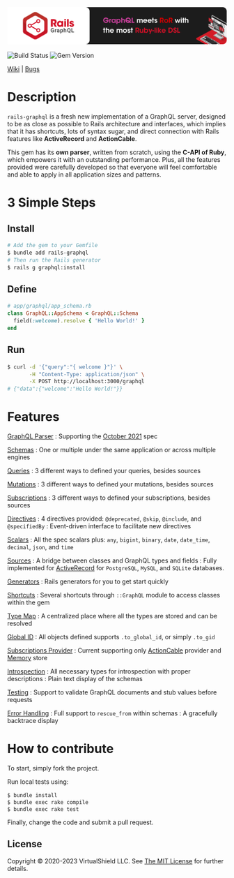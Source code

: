 <a href="https://www.rails-graphql.dev/?utm_source=github">
  <img src="./docs/assets/images/github.png" alt="Rails GraphQL - GraphQL meets RoR with the most Ruby-like DSL" />
</a>

![Build Status](https://github.com/virtualshield/rails-graphql/workflows/Tests/badge.svg)
![Gem Version](https://badge.fury.io/rb/rails-graphql.svg)
<!-- [![Code Climate](https://codeclimate.com/github/virtualshield/rails-graphql/badges/gpa.svg)](https://codeclimate.com/github/virtualshield/rails-graphql) -->
<!--([![Test Coverage](https://codeclimate.com/github/virtualshield/rails-graphql/badges/coverage.svg)](https://codeclimate.com/github/virtualshield/rails-graphql/coverage))-->
<!--([![Dependency Status](https://gemnasium.com/badges/github.com/virtualshield/rails-graphql.svg)](https://gemnasium.com/github.com/virtualshield/rails-graphql))-->

[Wiki](https://www.rails-graphql.dev/?utm_source=github) |
[Bugs](https://github.com/virtualshield/rails-graphql/issues)

# Description

`rails-graphql` is a fresh new implementation of a GraphQL server, designed to be
as close as possible to Rails architecture and interfaces, which implies that it has
shortcuts, lots of syntax sugar, and direct connection with Rails features like
**ActiveRecord** and **ActionCable**.

This gem has its **own parser**, written from scratch, using the
**C-API of Ruby**, which empowers it with an outstanding performance.
Plus, all the features provided were carefully developed so that everyone will feel
comfortable and able to apply in all application sizes and patterns.

# 3 Simple Steps

## Install

```bash
# Add the gem to your Gemfile
$ bundle add rails-graphql
# Then run the Rails generator
$ rails g graphql:install
```

## Define

```ruby
# app/graphql/app_schema.rb
class GraphQL::AppSchema < GraphQL::Schema
  field(:welcome).resolve { 'Hello World!' }
end
```

## Run

```bash
$ curl -d '{"query":"{ welcome }"}' \
       -H "Content-Type: application/json" \
       -X POST http://localhost:3000/graphql
# {"data":{"welcome":"Hello World!"}}
```

# Features

[GraphQL Parser](https://www.rails-graphql.dev/guides/parser?utm_source=github)
: Supporting the <a href="https://spec.graphql.org/October2021/" target="_blank" rel="external nofollow">October 2021</a> spec

[Schemas](https://www.rails-graphql.dev/guides/schemas?utm_source=github)
: One or multiple under the same application or across multiple engines

[Queries](https://www.rails-graphql.dev/guides/queries?utm_source=github)
: 3 different ways to defined your queries, besides sources

[Mutations](https://www.rails-graphql.dev/guides/mutations?utm_source=github)
: 3 different ways to defined your mutations, besides sources

[Subscriptions](https://www.rails-graphql.dev/guides/subscriptions?utm_source=github)
: 3 different ways to defined your subscriptions, besides sources

[Directives](https://www.rails-graphql.dev/guides/directives?utm_source=github)
: 4 directives provided: `@deprecated`, `@skip`, `@include`, and `@specifiedBy`
: Event-driven interface to facilitate new directives

[Scalars](https://www.rails-graphql.dev/guides/scalars?utm_source=github)
: All the spec scalars plus: `any`, `bigint`, `binary`, `date`, `date_time`, `decimal`, `json`, and `time`

[Sources](https://www.rails-graphql.dev/guides/sources?utm_source=github)
: A bridge between classes and GraphQL types and fields
: Fully implemented for [ActiveRecord](https://www.rails-graphql.dev/guides/sources/active-record?utm_source=github) for `PostgreSQL`, `MySQL`, and `SQLite` databases.

[Generators](https://www.rails-graphql.dev/guides/generators?utm_source=github)
: Rails generators for you to get start quickly

[Shortcuts](https://www.rails-graphql.dev/guides/architecture#shortcuts?utm_source=github)
: Several shortcuts through `::GraphQL` module to access classes within the gem

[Type Map](https://www.rails-graphql.dev/guides/type-map?utm_source=github)
: A centralized place where all the types are stored and can be resolved

[Global ID](https://www.rails-graphql.dev/guides/global-id?utm_source=github)
: All objects defined supports `.to_global_id`, or simply `.to_gid`

[Subscriptions Provider](https://www.rails-graphql.dev/guides/subscriptions/providers?utm_source=github)
: Current supporting only [ActionCable](https://www.rails-graphql.dev/guides/subscriptions/action-cable-provider?utm_source=github) provider and [Memory](https://www.rails-graphql.dev/guides/subscriptions/memory-store?utm_source=github) store

[Introspection](https://www.rails-graphql.dev/guides/introspection?utm_source=github)
: All necessary types for introspection with proper descriptions
: Plain text display of the schemas

[Testing](https://www.rails-graphql.dev/guides/testing?utm_source=github)
: Support to validate GraphQL documents and stub values before requests

[Error Handling](https://www.rails-graphql.dev/guides/error-handling?utm_source=github)
: Full support to `rescue_from` within schemas
: A gracefully backtrace display

# How to contribute

To start, simply fork the project.

Run local tests using:
```
$ bundle install
$ bundle exec rake compile
$ bundle exec rake test
```
Finally, change the code and submit a pull request.

## License

Copyright © 2020-2023 VirtualShield LLC. See [The MIT License](MIT-LICENSE) for further
details.
